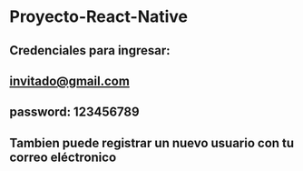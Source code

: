 # Proyecto-React-Native

## Credenciales para ingresar:

## invitado@gmail.com
## password: 123456789

## Tambien puede registrar un nuevo usuario con tu correo eléctronico
